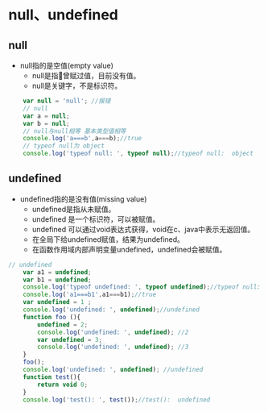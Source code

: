 # null、undefined

## null

* null指的是空值(empty value)
    * null是指曾赋过值，目前没有值。
    * null是关键字，不是标识符。

```js
    var null = 'null'; //报错
    // null
    var a = null;
    var b = null;
    // null与null相等 基本类型值相等
    console.log('a===b',a===b);//true
    // typeof null为 object
    console.log('typeof null: ', typeof null);//typeof null:  object
```

## undefined

* undefined指的是没有值(missing value)
    * undefined是指从未赋值。
    * undefined 是一个标识符，可以被赋值。
    * undefined 可以通过void表达式获得，void在c、java中表示无返回值。
    * 在全局下给undefined赋值，结果为undefined。
    * 在函数作用域内部声明变量undefined，undefined会被赋值。

```js
// undefined
    var a1 = undefined;
    var b1 = undefined;
    console.log('typeof undefined: ', typeof undefined);//typeof null:  undefined
    console.log('a1===b1',a1===b1);//true
    var undefined = 1 ;
    console.log('undefined: ', undefined);//undefined
    function foo (){
        undefined = 2;
        console.log('undefined: ', undefined); //2
        var undefined = 3;
        console.log('undefined: ', undefined); //3
    }
    foo();
    console.log('undefined: ', undefined); //undefined
    function test(){
        return void 0;
    }
    console.log('test(): ', test());//test():  undefined
```
